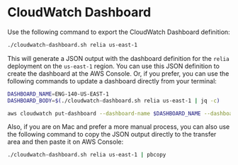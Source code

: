 # CloudWatch Dashboard

Use the following command to export the CloudWatch Dashboard definition:

```bash
./cloudwatch-dashboard.sh relia us-east-1
```

This will generate a JSON output with the dashboard definition for the `relia` deployment on the `us-east-1` region. You can use this JSON definition to create the dashboard at the AWS Console. Or, if you prefer, you can use the following commands to update a dashboard directly from your terminal:

```bash
DASHBOARD_NAME=ENG-140-US-EAST-1
DASHBOARD_BODY=$(./cloudwatch-dashboard.sh relia us-east-1 | jq -c)

aws cloudwatch put-dashboard --dashboard-name $DASHBOARD_NAME --dashboard-body $DASHBOARD_BODY
```

Also, if you are on Mac and prefer a more manual process, you can also use the following command to copy the JSON output directly to the transfer area and then paste it on AWS Console:

```bash
./cloudwatch-dashboard.sh relia us-east-1 | pbcopy
```
